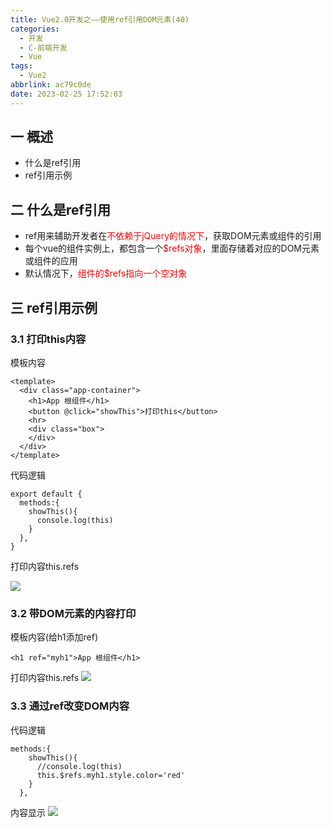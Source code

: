 ```yaml
---
title: Vue2.0开发之——使用ref引用DOM元素(40)
categories:
  - 开发
  - C-前端开发
  - Vue
tags:
  - Vue2
abbrlink: ac79c0de
date: 2023-02-25 17:52:03
---
```

## 一 概述

* 什么是ref引用
* ref引用示例

<!--more-->

## 二 什么是ref引用

* ref用来辅助开发者在<font color=red>不依赖于jQuery的情况下</font>，获取DOM元素或组件的引用
* 每个vue的组件实例上，都包含一个<font color=red>$refs对象</font>，里面存储着对应的DOM元素或组件的应用
* 默认情况下，<font color=red>组件的$refs指向一个空对象</font>

## 三 ref引用示例

### 3.1 打印this内容

模板内容

```
<template>
  <div class="app-container">
    <h1>App 根组件</h1>
    <button @click="showThis">打印this</button>
    <hr>
    <div class="box">
    </div>
  </div>
</template>
```

代码逻辑

```
export default {
  methods:{
    showThis(){
      console.log(this)
    }
  },
}
```

打印内容this.refs

![][1]

### 3.2 带DOM元素的内容打印

模板内容(给h1添加ref)

```
<h1 ref="myh1">App 根组件</h1>
```

打印内容this.refs
![][2]

### 3.3 通过ref改变DOM内容

代码逻辑

```
methods:{
    showThis(){
      //console.log(this)
      this.$refs.myh1.style.color='red'
    }
  },
```

内容显示
![][3]



[1]:https://cdn.staticaly.com/gh/PGzxc/CDN/master/blog-vue/web2.0-40-ref-vuecomponent-print-null.png
[2]:https://cdn.staticaly.com/gh/PGzxc/CDN/master/blog-vue/web2.0-40-ref-vuecomponent-print-h1.png
[3]:https://cdn.staticaly.com/gh/PGzxc/CDN/master/blog-vue/web2.0-40-ref-vuecomponent-change-dom.gif